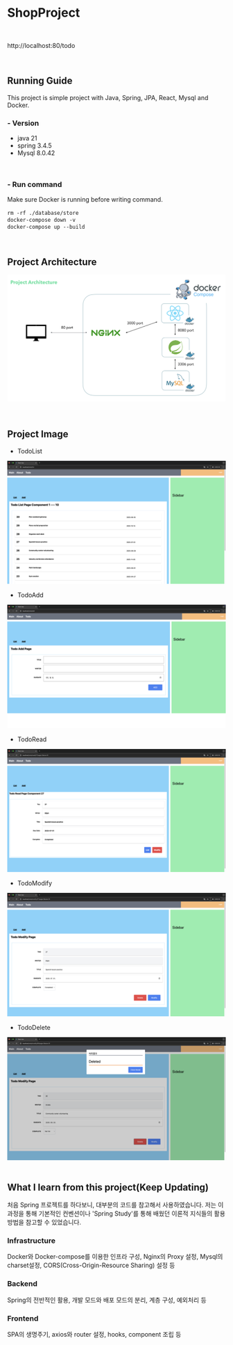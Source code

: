 # ShopProject

<br />

http://localhost:80/todo

<br />

## Running Guide

This project is simple project with Java, Spring, JPA, React, Mysql and Docker.


### - Version

- java 21
- spring 3.4.5
- Mysql 8.0.42

<br />

### - Run command

Make sure Docker is running before writing command.

```
rm -rf ./database/store
docker-compose down -v
docker-compose up --build
```
<br />

## Project Architecture

![Project Architecture](./images/ProjectArchitecture.png)

<br />

## Project Image

- TodoList <br />

![Project List](./images/TodoList.png)
<br />

- TodoAdd <br />

![Project List](./images/TodoAdd.png)
<br />

- TodoRead <br />

![Project List](./images/TodoRead.png)
<br />

- TodoModify <br />

![Project List](./images/TodoModify.png)
<br />

- TodoDelete <br />

![Project List](./images/TodoDelete.png)
<br /><br />


## What I learn from this project(Keep Updating)

처음 Spring 프로젝트를 하다보니, 대부분의 코드를 참고해서 사용하였습니다.
저는 이 과정을 통해 기본적인 컨벤션이나 'Spring Study'를 통해 배웠던 이론적 지식들의 활용 방법을 참고할 수 있었습니다.

### Infrastructure

Docker와 Docker-compose를 이용한 인프라 구성, Nginx의 Proxy 설정, Mysql의 charset설정, CORS(Cross-Origin-Resource Sharing) 설정 등

### Backend

Spring의 전반적인 활용, 개발 모드와 배포 모드의 분리, 계층 구성, 예외처리 등

### Frontend

SPA의 생명주기, axios와 router 설정, hooks, component 조립 등
